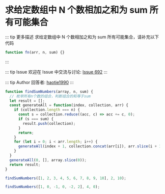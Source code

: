 # 求给定数组中 N 个数相加之和为 sum 所有可能集合

::: tip 更多描述 
 求给定数组中 N 个数相加之和为 sum 所有可能集合，请补充以下代码

``` js
function fn(arr, n, sum) {}
``` 
::: 

::: tip Issue 
 欢迎在 Issue 中交流与讨论: [Issue 692](https://github.com/shfshanyue/Daily-Question/issues/692) 
:::

::: tip Author 
回答者: [haotie1990](https://github.com/haotie1990) 
:::

```js
function findSumNumbers(array, n, sum) {
  // 枚举所有n个数的组合，判断组合的和等于sum
  let result = [];
  const generateAll = function(index, collection, arr) {
    if (collection.length === n) {
      const s = collection.reduce((acc, c) => acc += c, 0);
      if (s === sum) {
        result.push(collection);
      }
      return;
    }
    for (let i = 0; i < arr.length; i++) {
      generateAll(index + 1, collection.concat(arr[i]), arr.slice(i + 1));
    }
  }
  generateAll(0, [], array.slice(0));
  return result;
}

findSumNumbers([1, 2, 3, 4, 5, 6, 7, 8, 9, 10], 2, 10);

findSumNumbers([1, 0, -1, 0, -2, 2], 4, 0);
```